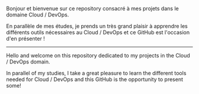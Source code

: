 Bonjour et bienvenue sur ce repository consacré à mes projets dans le domaine Cloud / DevOps.

En parallèle de mes études, je prends un très grand plaisir à apprendre les différents outils nécessaires au Cloud / DevOps et ce GitHub est l'occasion d'en présenter !

-------------------------------------------------------------------------------------------------------------------------------------------------------

Hello and welcome on this repository dedicated to my projects in the Cloud / DevOps domain.

In parallel of my studies, I take a great pleasure to learn the different tools needed for Cloud / DevOps and this GitHub is the opportunity to present some!
